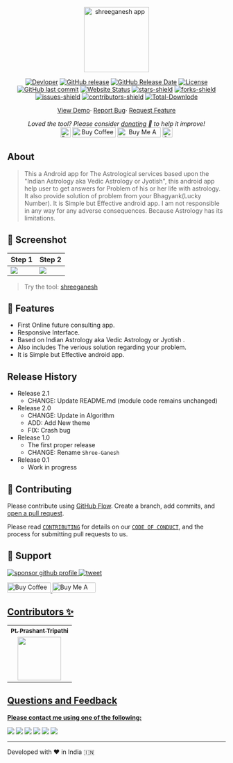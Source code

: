 <p align="center"><a href="https://ptprashanttripathi.github.io/shreeganesh"><img alt="shreeganesh app" src="https://raw.githubusercontent.com/PtPrashantTripathi/shreeganesh/master/source%20code/src/main/res/drawable-xhdpi/app_icon.png" alt="Shree Ganesh v3.0" width="150vw"/></a></p>
<p align="center">
	<a href="https://github.com/PtPrashantTripathi"><img alt="Devloper" src="https://img.shields.io/badge/Devloper-Pt.%20Prashant%20Tripathi-Success.svg?style=flat-square"/></a>
	<a href="https://github.com/PtPrashantTripathi/shreeganesh/releases"><img alt="GitHub release" src="https://img.shields.io/github/release/PtPrashantTripathi/shreeganesh.svg?style=flat-square"/></a>
	<a href="https://github.com/PtPrashantTripathi/shreeganesh/releases"><img alt="GitHub Release Date" src="https://img.shields.io/github/release-date/PtPrashantTripathi/shreeganesh.svg?style=flat-square"/></a>
	<a href="https://github.com/PtPrashantTripathi/shreeganesh/LICENSE"><img alt="License" src="https://img.shields.io/github/license/PtPrashantTripathi/shreeganesh.svg?style=flat-square"/></a>
	<a href="https://github.com/PtPrashantTripathi/shreeganesh/commits"><img alt="GitHub last commit" src="https://img.shields.io/github/last-commit/PtPrashantTripathi/shreeganesh.svg?style=flat-square"/></a>
	<a href="https://ptprashanttripathi.github.io/shreeganesh"><img alt="Website Status" src="https://img.shields.io/website/http/ptprashanttripathi.github.io/shreeganesh.svg?down_message=Down&up_message=Online&style=flat-square"/></a>
	<a href="https://github.com/PtPrashantTripathi/shreeganesh/stargazers"><img alt="stars-shield" src="https://img.shields.io/github/stars/ptprashanttripathi/shreeganesh.svg?style=flat-square"/></a>
	<a href="https://github.com/PtPrashantTripathi/shreeganesh/network/members"><img alt="forks-shield" src="https://img.shields.io/github/forks/ptprashanttripathi/shreeganesh.svg?style=flat-square"/></a>
	<a href="https://github.com/PtPrashantTripathi/shreeganesh/issues"><img alt="issues-shield" src="https://img.shields.io/github/issues/ptprashanttripathi/shreeganesh.svg?style=flat-square"/></a>
	<a href="https://github.com/PtPrashantTripathi/shreeganesh/graphs/contributors"><img alt="contributors-shield" src="https://img.shields.io/github/contributors/ptprashanttripathi/shreeganesh.svg?style=flat-square"/></a>
	<a href="https://github.com/PtPrashantTripathi/shreeganesh/graphs/traffic"><img alt="Total-Downlode" src="https://img.shields.io/github/downloads/PtPrashantTripathi/shreeganesh/total.svg?style=flat-square"/></a>
</p>
<p align="center">
	<a href="https://ptprashanttripathi.github.io/shreeganesh">View Demo</a>·
	<a href="https://github.com/PtPrashantTripathi/shreeganesh/issues/new/choose">Report Bug</a>·
	<a href="https://github.com/PtPrashantTripathi/shreeganesh/issues/new/choose">Request Feature</a>
</p>
<p align="center">
	<i>Loved the tool? Please consider <a href="https://paypal.me/ptprashanttripathi/100">donating</a> 💸 to help it improve!</i><br>
	<a href="https://paypal.me/PtPrashantTripathi"><img height='23' src="https://img.shields.io/badge/support-PayPal-blue?logo=PayPal&style=flat-square&label=Donate" alt="Donate"/></a>
	<a href='https://ko-fi.com/ptprashanttripathi' target='_blank'><img height='23' width="100" src='https://cdn.ko-fi.com/cdn/kofi3.png?v=2' alt='Buy Coffee for ptprashanttripathi' /></a>
	<a href="https://www.buymeacoffee.com/ptprashant09" target="_blank"><img src="https://cdn.buymeacoffee.com/buttons/default-orange.png" alt="Buy Me A Coffee" height="23" width="100" style="border-radius:1px" /></a>
	<a href="https://ptprashanttripathi.github.io/shreeganesh?pa=pt1997@ybl&pn=Pt.+Prashant+Tripati" target="_blank"><img src="https://raw.githubusercontent.com/PtPrashantTripathi/shreeganesh/main/img/shreeganeshbadge.svg" alt="Support Via UPI" height="23" style="border-radius:1px" /></a>
</p>

## About

> This a Android app for The Astrological services based upon the "Indian Astrology aka Vedic Astrology or Jyotish", this android app help user to  get answers for Problem of his or her life with astrology. It also provide solution of problem from your Bhagyank(Lucky Number).  It is Simple but Effective android app. I am not responsible in any way for any adverse consequences. Because Astrology has its limitations.  

## 🚀 Screenshot 
| Step 1 | Step 2 |
|---|---|
| ![](https://raw.githubusercontent.com/PtPrashantTripathi/shreeganesh/master/screenshot1.png) | ![](https://raw.githubusercontent.com/PtPrashantTripathi/shreeganesh/master/screenshot2.png) |


> Try the tool: [shreeganesh](https://ptprashanttripathi.github.io/shreeganesh)

## 🧐 Features

- First Online future consulting app.
- Responsive Interface.
- Based on Indian Astrology aka Vedic Astrology or Jyotish .
- Also includes The verious solution regarding your problem.
- It is Simple but Effective android app.

## Release History

* Release 2.1
    * CHANGE: Update README.md (module code remains unchanged)
* Release 2.0
    * CHANGE: Update in Algorithm
    * ADD: Add New theme
    * FIX: Crash bug  
* Release 1.0
    * The first proper release
    * CHANGE: Rename `Shree-Ganesh` 
* Release 0.1
    * Work in progress

## 🍰 Contributing

Please contribute using [GitHub Flow](https://guides.github.com/introduction/flow). Create a branch, add commits, and [open a pull request](https://github.com/ptprashanttripathi/shreeganesh/compare).

Please read [`CONTRIBUTING`](CONTRIBUTING.md) for details on our [`CODE OF CONDUCT`](CODE_OF_CONDUCT.md), and the process for submitting pull requests to us.

## 🙏 Support

<p align="left">
<a href="https://www.paypal.me/ptprashanttripathi"><img src="https://ionicabizau.github.io/badges/paypal.svg" alt="sponsor github profile"/>
</a>
<a href="https://ptprashanttripathi.github.io/shreeganesh?pa=pt1998@ybl&pn=PtPrashantTripathi">
<img src="https://github.com/PtPrashantTripathi/shreeganesh/blob/main/img/shreeganeshbadge.svg" alt="tweet"/>
</a>
</p>
<p align="left">
  <a href='https://ko-fi.com/ptprashanttripathi' target='_blank'><img height='23' width="100" src='https://cdn.ko-fi.com/cdn/kofi3.png?v=2' alt='Buy Coffee for ptprashanttripathi' />
  </a>
  <a href="https://www.buymeacoffee.com/ptprashant09" target="_blank"><img src="https://cdn.buymeacoffee.com/buttons/default-orange.png" alt="Buy Me A Coffee" height="23" width="100" style="border-radius:2px" />
</p>

## Contributors ✨

<table>
	<tr>
		<th align="center">
				<a href="https://github.com/ptprashanttripathi">
					<sub><b>Pt. Prashant Tripathi</b></sub>
				</a>
		</th>
  	</tr>
 	<tr>
		<td align="center">
			<a href="https://github.com/ptprashanttripathi">
				<img src="https://avatars2.githubusercontent.com/u/26687933?s=200&v=4" width="100px;" alt=""/>
			</a>
		</td>
	</tr>
</table>  

## Questions and Feedback

**Please contact me using one of the following:**

[![](https://img.shields.io/badge/twitter-%231DA1F2.svg?&style=for-the-badge&logo=twitter&logoColor=white)](https://twitter.com/ptprashant09) 
[![](https://img.shields.io/badge/linkedin-%230077B5.svg?&style=for-the-badge&logo=linkedin&logoColor=white)](https://www.linkedin.com/in/ptprashanttripathi/) 
[![](https://img.shields.io/badge/instagram-%23E4405F.svg?&style=for-the-badge&logo=instagram&logoColor=white)](https://www.instagram.com/ptprashanttripathi/) 
[![](https://img.shields.io/badge/telegram-%233498DB.svg?&style=for-the-badge&logo=telegram&logoColor=white)](https://t.me/ptprashanttripathi/) 
[![](https://img.shields.io/badge/facebook-%231877F2.svg?&style=for-the-badge&logo=facebook&logoColor=white)](https://www.facebook.com/ptprashanttripathi) 
[![](https://img.shields.io/badge/DEV.TO-%230A0A0A.svg?&style=for-the-badge&logo=dev-dot-to&logoColor=white)](https://dev.to/ptprashanttripathi)

<p align="center">  
<hr>Developed with ❤️ in India 🇮🇳 
</p>
